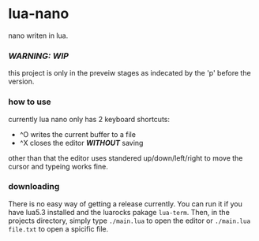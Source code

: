 # lua-nano
nano writen in lua.

### _WARNING: WIP_
this project is only in the preveiw stages as indecated by the 'p' before the version.

### how to use
currently lua nano only has 2 keyboard shortcuts:
* ^O writes the current buffer to a file
* ^X closes the editor **_WITHOUT_** saving

other than that the editor uses standered up/down/left/right to move the cursor and typeing works fine.

### downloading
There is no easy way of getting a release currently.
You can run it if you have lua5.3 installed and the luarocks pakage `lua-term`. Then, in the projects directory, simply type `./main.lua` to open the editor or `./main.lua file.txt` to open a spicific file.

